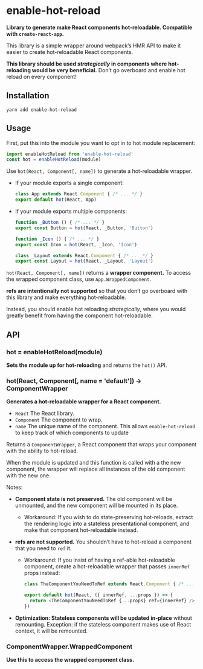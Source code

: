 # enable-hot-reload

**Library to generate make React components hot-reloadable. Compatible with `create-react-app`.**

This library is a simple wrapper around webpack’s HMR API to make it easier to create
hot-reloadable React components.

**This library should be used *strategically* in components where hot-reloading would be very beneficial.** Don’t go overboard and enable hot reload on every component!


## Installation

```
yarn add enable-hot-reload
```


## Usage

First, put this into the module you want to opt in to hot module replacement:

```js
import enableHotReload from 'enable-hot-reload'
const hot = enableHotReload(module)
```

Use `hot(React, Component[, name])` to generate a hot-reloadable wrapper.

  - If your module exports a single component:

    ```js
    class App extends React.Component { /* ... */ }
    export default hot(React, App)
    ```

  - If your module exports multiple components:

    ```js
    function _Button () { /* ... */ }
    export const Button = hot(React, _Button, 'Button')

    function _Icon () { /* ... */ }
    export const Icon = hot(React, _Icon, 'Icon')

    class _Layout extends React.Component { /* ... */ }
    export const Layout = hot(React, _Layout, 'Layout')
    ```

`hot(React, Component[, name])` returns a **wrapper component.**
To access the wrapped component class, use `App.WrappedComponent`.

**refs are intentionally not supported** so that you don’t go overboard with
this library and make everything hot-reloadable.

Instead, you should enable hot reloading *strategically*,
where you would greatly benefit from having the component hot-reloadable.


## API

### hot = enableHotReload(module)

**Sets the module up for hot-reloading** and returns the `hot()` API.


### hot(React, Component[, name = 'default']) &rarr; ComponentWrapper

**Generates a hot-reloadable wrapper for a React component.**

- `React` The React library.
- `Component` The component to wrap.
- `name` The unique name of the component. This allows `enable-hot-reload` to keep track of which components to update

Returns a `ComponentWrapper`, a React component that wraps your component with the ability to hot-reload.

When the module is updated and this function is called with a the new component,
the wrapper will replace all instances of the old component with the new one.

Notes:

  - **Component state is not preserved.**
    The old component will be unmounted, and the new component will be mounted in its place.

      - Workaround:
        If you wish to do state-preserving hot-reloads,
        extract the rendering logic into a stateless presentational component,
        and make that component hot-reloadable instead.

  - **refs are not supported.**
    You shouldn’t have to hot-reload a component that you need to `ref` it.

      - Workaround:
        If you insist of having a ref-able hot-reloadable component,
        create a hot-reloadable wrapper that passes `innerRef` props instead:

        ```js
        class TheComponentYouNeedToRef extends React.Component { /* ... */ }

        export default hot(React, ({ innerRef, ...props }) => {
          return <TheComponentYouNeedToRef {...props} ref={innerRef} />
        })
        ```

  - **Optimization: Stateless components will be updated in-place** without remounting. Exception: if the stateless component makes use of React context, it will be remounted.


### ComponentWrapper.WrappedComponent

**Use this to access the wrapped component class.**
